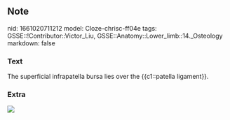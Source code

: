 ## Note
nid: 1661020711212
model: Cloze-chrisc-ff04e
tags: GSSE::!Contributor::Victor_Liu, GSSE::Anatomy::Lower_limb::14._Osteology
markdown: false

### Text
The superficial infrapatella bursa lies over the {{c1::patella ligament}}.

### Extra
<img src="paste-5c7800f1ead73504b49b8ebf703460058073362d.jpg">
